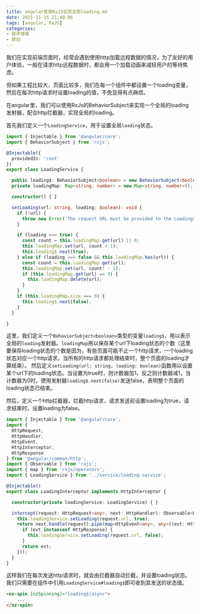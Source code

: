 ```yaml
---
title: angular使用RxJS实现全局loading.md
date: 2021-11-15 21:40:06
tags: [angular, RxJS]
categories:
- 技术博客
- 原创
---
```


我们在实现前端页面时，经常会遇到使用http加载远程数据的情况，为了友好的用户体验，一般在请求http远程数据时，都会用一个加载动画来减轻用户的等待焦虑。

但如果工程比较大，页面比较多，我们在每一个组件中都设置一个loading变量，然后在每次http请求时设置loading的值，不免显得有点麻烦。

在angular里，我们可以使用RxJs的BehaviorSubject来实现一个全局的loading发射器，配合http拦截器，实现全局的loading。

<!-- more -->

首先我们定义一个`LoadingService`，用于设置全局`loading`状态。

```typescript
import { Injectable } from '@angular/core';
import { BehaviorSubject } from 'rxjs';

@Injectable({
  providedIn: 'root'
})
export class LoadingService {

  public loading$: BehaviorSubject<boolean> = new BehaviorSubject<boolean>(false);
  private loadingMap: Map<string, number> = new Map<string, number>();

  constructor() { }

  setLoading(url: string, loading: boolean): void {
    if (!url) {
      throw new Error('The request URL must be provided to the LoadingService.setLoading function');
    }

    if (loading === true) {
      const count = this.loadingMap.get(url) || 0;
      this.loadingMap.set(url, count + 1);
      this.loading$.next(true);
    } else if (loading === false && this.loadingMap.has(url)) {
      const count = this.loadingMap.get(url);
      this.loadingMap.set(url, count! - 1);
      if (this.loadingMap.get(url) == 0) {
        this.loadingMap.delete(url);
      }
    }
    if (this.loadingMap.size === 0) {
      this.loading$.next(false);
    }
  }

}

```

这里，我们定义一个`BehaviorSubject<boolean>`类型的变量`loading$`，用以表示全局的`loading`发射器。`loadingMap`用以保存某个url下loading状态的个数（这里要保存loading状态的个数是因为，有些页面可能不止一个http请求，一个loading状态对应一个http请求，当所有的http请求都处理结束时，整个页面的loading才算结束）。
然后定义`setLoading(url: string, loading: boolean)`函数用以设置某个url下的loading状态。当设置为true时，则计数器加1，反之则计数器减1，当计数器为0时，使用发射器`loading$.next(false)`发送false，表明整个页面的loading状态已结束。


然后，定义一个http拦截器，拦截http请求，请求发送前设置loading为true，请求结束时，设置loading为false。

```typescript
import { Injectable } from '@angular/core';
import {
  HttpRequest,
  HttpHandler,
  HttpEvent,
  HttpInterceptor,
  HttpResponse
} from '@angular/common/http';
import { Observable } from 'rxjs';
import { map } from 'rxjs/operators';
import { LoadingService } from '../service/loading.service';

@Injectable()
export class LoadingInterceptor implements HttpInterceptor {

  constructor(private loadingService: LoadingService) { }

  intercept(request: HttpRequest<any>, next: HttpHandler): Observable<HttpEvent<any>> {
    this.loadingService.setLoading(request.url, true);
    return next.handle(request).pipe(map<HttpEvent<any>, any>((evt: HttpEvent<any>) => {
      if (evt instanceof HttpResponse) {
        this.loadingService.setLoading(request.url, false);
      }
      return evt;
    }));
  }
}

```

这样我们在每次发送http请求时，就会由拦截器自动拦截，并设置loading状态。我们只需要在组件中引用`LoadingService#loading$`即可收到其发送的状态值。

```html
<nz-spin [nzSpinning]="loading$|async">
    ...
</nz-spin>
```

